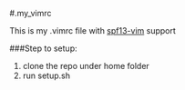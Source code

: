 #.my_vimrc

This is my .vimrc file with [spf13-vim] support

###Step to setup:
1. clone the repo under home folder
2. run setup.sh

[spf13-vim]:https://github.com/spf13/spf13-vim
